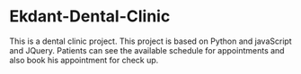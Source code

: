 # Ekdant-Dental-Clinic
This is a dental clinic project. 
This project is based on Python and javaScript and JQuery. 
Patients can see the available schedule for appointments and also book his appointment for check up. 
